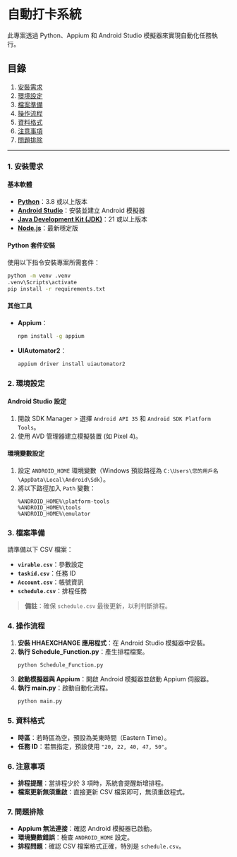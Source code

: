 # 自動打卡系統

此專案透過 Python、Appium 和 Android Studio 模擬器來實現自動化任務執行。

## 目錄
1. [安裝需求](#安裝需求)
2. [環境設定](#環境設定)
3. [檔案準備](#檔案準備)
4. [操作流程](#操作流程)
5. [資料格式](#資料格式)
6. [注意事項](#注意事項)
7. [問題排除](#問題排除)

---

### 1. 安裝需求

#### 基本軟體
- **[Python](https://www.python.org/downloads/)**：3.8 或以上版本
- **[Android Studio](https://developer.android.com/studio?hl=zh-tw)**：安裝並建立 Android 模擬器
- **[Java Development Kit (JDK)](https://www.oracle.com/java/technologies/downloads/#jdk23-windows)**：21 或以上版本
- **[Node.js](https://nodejs.org/zh-tw)**：最新穩定版

#### Python 套件安裝
使用以下指令安裝專案所需套件：
```bash
python -m venv .venv
.venv\Scripts\activate
pip install -r requirements.txt
```

#### 其他工具
- **Appium**：
  ```bash
  npm install -g appium
  ```
- **UIAutomator2**：
  ```bash
  appium driver install uiautomator2
  ```

### 2. 環境設定

#### Android Studio 設定
1. 開啟 SDK Manager > 選擇 `Android API 35` 和 `Android SDK Platform Tools`。
2. 使用 AVD 管理器建立模擬裝置 (如 Pixel 4)。

#### 環境變數設定
1. 設定 `ANDROID_HOME` 環境變數（Windows 預設路徑為 `C:\Users\您的用戶名\AppData\Local\Android\Sdk`）。
2. 將以下路徑加入 `Path` 變數：
   ```plaintext
   %ANDROID_HOME%\platform-tools
   %ANDROID_HOME%\tools
   %ANDROID_HOME%\emulator
   ```

### 3. 檔案準備
請準備以下 CSV 檔案：
- **`virable.csv`**：參數設定
- **`taskid.csv`**：任務 ID
- **`Account.csv`**：帳號資訊
- **`schedule.csv`**：排程任務

> **備註**：確保 `schedule.csv` 最後更新，以利判斷排程。

### 4. 操作流程

1. **安裝 HHAEXCHANGE 應用程式**：在 Android Studio 模擬器中安裝。
2. **執行 Schedule_Function.py**：產生排程檔案。
   ```bash
   python Schedule_Function.py
   ```
3. **啟動模擬器與 Appium**：開啟 Android 模擬器並啟動 Appium 伺服器。
4. **執行 main.py**：啟動自動化流程。
   ```bash
   python main.py
   ```

### 5. 資料格式

- **時區**：若時區為空，預設為美東時間（Eastern Time）。
- **任務 ID**：若無指定，預設使用 `"20, 22, 40, 47, 50"`。

### 6. 注意事項
- **排程提醒**：當排程少於 3 項時，系統會提醒新增排程。
- **檔案更新無須重啟**：直接更新 CSV 檔案即可，無須重啟程式。

### 7. 問題排除

- **Appium 無法連接**：確認 Android 模擬器已啟動。
- **環境變數錯誤**：檢查 `ANDROID_HOME` 設定。
- **排程問題**：確認 CSV 檔案格式正確，特別是 `schedule.csv`。
